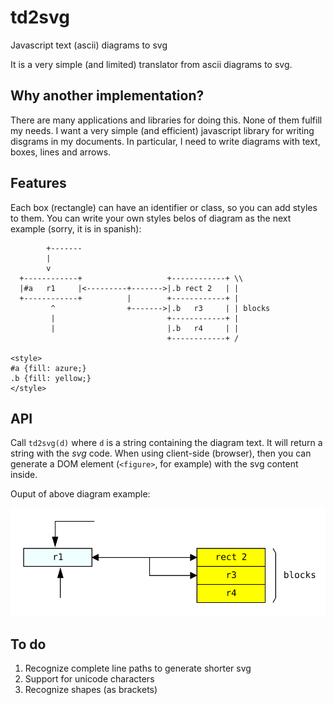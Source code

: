 # td2svg
Javascript text (ascii) diagrams to svg

It is a very simple (and limited) translator from ascii diagrams to svg.

## Why another implementation?

There are many applications and libraries for doing this. None of them fulfill my needs. 
I want a very simple (and efficient) javascript library for writing disgrams in my documents.
In particular, I need to write diagrams with text, boxes, lines and arrows.

## Features

Each box (rectangle) can have an identifier or class, so you can add styles to them.
You can write your own styles belos of diagram as the next example (sorry, it is in spanish):

```
        +-------
        |
        v
  +------------+                   +------------+ \\
  |#a   r1     |<---------+------->|.b rect 2   | |
  +------------+          |        +------------+ |
         ^                +------->|.b   r3     | | blocks
         |                         +------------+ |
         |                         |.b   r4     | |
                                   +------------+ /

<style>
#a {fill: azure;}
.b {fill: yellow;}
</style>

```

## API

Call `td2svg(d)` where `d` is a string containing the diagram text. It will return a string with the *svg* code.
When using client-side (browser), then you can generate a DOM element (`<figure>`, for example) with the svg content inside.

Ouput of above diagram example:

![svg output](example.svg)

## To do

1. Recognize complete line paths to generate shorter svg
2. Support for unicode characters
3. Recognize shapes (as brackets)
